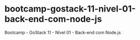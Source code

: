 # bootcamp-gostack-11-nivel-01-back-end-com-node-js
Bootcamp - GoStack 11 - Nível 01 - Back-end com Node.js

